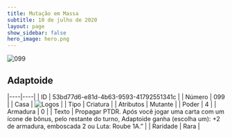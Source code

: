 ```yaml
---
title: Mutação em Massa
subtitle: 10 de julho de 2020
layout: page
show_sidebar: false
hero_image: hero.png
---
```


![099](https://cdn.keyforgegame.com/media/card_front/pt/479_099_8JCF2WRJH9WC_pt.png)

## Adaptoide

|----|----|
| ID | 53bd77d6-e81d-4b63-9593-41792551341c |
| Número | 099 |
| Casa | ![Logos](https://archonarcana.com/images/thumb/c/ce/Logos.png/22px-Logos.png "Logos") |
| Tipo | Criatura |
| Atributos | Mutante |
| Poder | 4 |
| Armadura | 0 |
| Texto | Propagar PTDR.   Após você jogar uma carta com um ícone de bônus, pelo restante do turno, Adaptoide ganha (escolha um): +2 de armadura, emboscada 2 ou Luta:   Roube 1A.” |
| Raridade | Rara |
